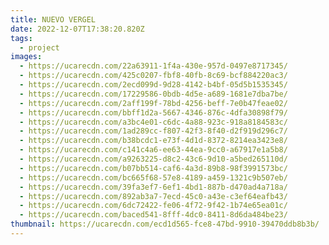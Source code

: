 ```yaml
---
title: NUEVO VERGEL
date: 2022-12-07T17:38:20.820Z
tags:
  - project
images:
  - https://ucarecdn.com/22a63911-1f4a-430e-957d-0497e8717345/
  - https://ucarecdn.com/425c0207-fbf8-40fb-8c69-bcf884220ac3/
  - https://ucarecdn.com/2ecd099d-9d28-4142-b4bf-05d5b1535345/
  - https://ucarecdn.com/17229586-0bdb-4d5e-a689-1681e7dba7be/
  - https://ucarecdn.com/2aff199f-78bd-4256-beff-7e0b47feae02/
  - https://ucarecdn.com/bbff1d2a-5667-4346-876c-4dfa30898f79/
  - https://ucarecdn.com/a3bc4e01-c6dc-4a88-923c-918a8184583c/
  - https://ucarecdn.com/1ad289cc-f807-42f3-8f40-d2f919d296c7/
  - https://ucarecdn.com/b38bcdc1-e73f-4d1d-8372-8214ea3423e8/
  - https://ucarecdn.com/c141c4a6-ee63-44ea-9cc0-a67917e1a5b8/
  - https://ucarecdn.com/a9263225-d8c2-43c6-9d10-a5bed265110d/
  - https://ucarecdn.com/b07bb514-caf6-4a3d-89b8-98f3991573bc/
  - https://ucarecdn.com/bc665f68-57e8-4189-a459-1321c9b507eb/
  - https://ucarecdn.com/39fa3ef7-6ef1-4bd1-887b-d470ad4a718a/
  - https://ucarecdn.com/892ab3a7-7ecd-45c0-a43e-c3ef64eafb43/
  - https://ucarecdn.com/6dc72422-fe06-4f72-9f42-1b74e65ea01c/
  - https://ucarecdn.com/baced541-8fff-4dc0-8411-8d6da484be23/
thumbnail: https://ucarecdn.com/ecd1d565-fce8-47bd-9910-39470ddb8b3b/
---
```

